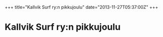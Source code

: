 +++
title="Kallvik Surf ry:n pikkujoulu"
date="2013-11-27T05:37:00Z"
+++

# Kallvik Surf ry:n pikkujoulu




